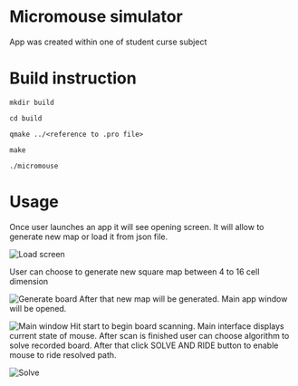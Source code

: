 # Micromouse simulator
App was created within one of student curse subject

# Build instruction 
`mkdir build`

`cd build`

`qmake ../<reference to .pro file>`

`make`

`./micromouse`

# Usage 
Once user launches an app it will see opening screen. It will allow to generate new map or load it from json file. 

![Load screen](https://user-images.githubusercontent.com/26739110/92817938-6bbfe100-f3c7-11ea-92a5-7d40c555450b.png)

User can choose to generate new square map between 4 to 16 cell dimension

![Generate board](https://user-images.githubusercontent.com/26739110/92818022-82fece80-f3c7-11ea-8894-be167ed33b3b.png)
After that new map will be generated. Main app window will be opened. 

![Main window](https://user-images.githubusercontent.com/26739110/92818074-9316ae00-f3c7-11ea-9a53-bebb77c26df8.png)
Hit start to begin board scanning. Main interface displays current state of mouse.
After scan is finished user can choose algorithm to solve recorded board. After that click SOLVE AND RIDE button to enable mouse to ride resolved path. 

![Solve](https://user-images.githubusercontent.com/26739110/92818244-c5281000-f3c7-11ea-9f50-eaf81df5bd13.png)
